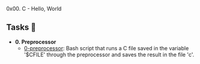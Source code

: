 0x00. C - Hello, World
 ## Tasks :page_with_curl:

* **0. Preprocessor**
	* [0-preprocessor](./0-preprocessor): Bash script that runs a C file saved in the variable '$CFILE' through the preprocessor and saves the result in the file 'c'.
